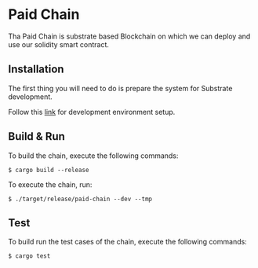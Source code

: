# Paid Chain

Tha Paid Chain is substrate based Blockchain on which we can deploy and use our solidity smart contract. 

## Installation
The first thing you will need to do is prepare the system for Substrate development.

Follow this [link](https://docs.substrate.io/v3/getting-started/installation/) for development environment setup.

## Build & Run

To build the chain, execute the following commands:

```
$ cargo build --release
```

To execute the chain, run:

```
$ ./target/release/paid-chain --dev --tmp
```

## Test

To build run the test cases of the chain, execute the following commands:

```
$ cargo test
```
